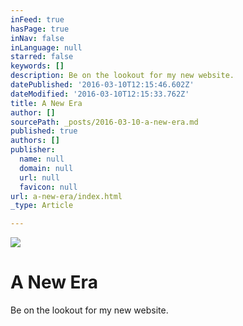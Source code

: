 ```yaml
---
inFeed: true
hasPage: true
inNav: false
inLanguage: null
starred: false
keywords: []
description: Be on the lookout for my new website.
datePublished: '2016-03-10T12:15:46.602Z'
dateModified: '2016-03-10T12:15:33.762Z'
title: A New Era
author: []
sourcePath: _posts/2016-03-10-a-new-era.md
published: true
authors: []
publisher:
  name: null
  domain: null
  url: null
  favicon: null
url: a-new-era/index.html
_type: Article

---
```

![](https://the-grid-user-content.s3-us-west-2.amazonaws.com/c07d9766-603d-49da-8e82-4c1964225b14.jpg)

# A New Era

Be on the lookout for my new website.